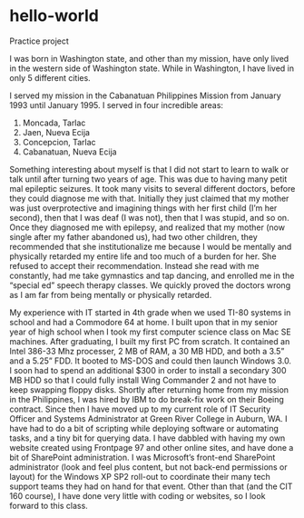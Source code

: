 # hello-world
Practice project

I was born in Washington state, and other than my mission, have only lived in the western side of Washington state.  While in Washington, I have lived in only 5 different cities.

I served my mission in the Cabanatuan Philippines Mission from January 1993 until January 1995.  I served in four incredible areas:

1. Moncada, Tarlac
2. Jaen, Nueva Ecija
3. Concepcion, Tarlac
4. Cabanatuan, Nueva Ecija

Something interesting about myself is that I did not start to learn to walk or talk until after turning two years of age. This was due to having many petit mal epileptic seizures. It took many visits to several different doctors, before they could diagnose me with that. Initially they just claimed that my mother was just overprotective and imagining things with her first child (I’m her second), then that I was deaf (I was not), then that I was stupid, and so on. Once they diagnosed me with epilepsy, and realized that my mother (now single after my father abandoned us), had two other children, they recommended that she institutionalize me because I would be mentally and physically retarded my entire life and too much of a burden for her. She refused to accept their recommendation. Instead she read with me constantly, had me take gymnastics and tap dancing, and enrolled me in the “special ed” speech therapy classes. We quickly proved the doctors wrong as I am far from being mentally or physically retarded.

My experience with IT started in 4th grade when we used TI-80 systems in school and had a Commodore 64 at home. I built upon that in my senior year of high school when I took my first computer science class on Mac SE machines. After graduating, I built my first PC from scratch. It contained an Intel 386-33 Mhz processer, 2 MB of RAM, a 30 MB HDD, and both a 3.5” and a 5.25” FDD. It booted to MS-DOS and could then launch Windows 3.0. I soon had to spend an additional $300 in order to install a secondary 300 MB HDD so that I could fully install Wing Commander 2 and not have to keep swapping floppy disks. Shortly after returning home from my mission in the Philippines, I was hired by IBM to do break-fix work on their Boeing contract. Since then I have moved up to my current role of IT Security Officer and Systems Administrator at Green River College in Auburn, WA. I have had to do a bit of scripting while deploying software or automating tasks, and a tiny bit for querying data. I have dabbled with having my own website created using Frontpage 97 and other online sites, and have done a bit of SharePoint administration. I was Microsoft’s front-end SharePoint administrator (look and feel plus content, but not back-end permissions or layout) for the Windows XP SP2 roll-out to coordinate their many tech support teams they had on hand for that event. Other than that (and the CIT 160 course), I have done very little with coding or websites, so I look forward to this class.
